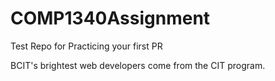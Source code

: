 # COMP1340Assignment
Test Repo for Practicing your first PR

BCIT's brightest web developers come from the CIT program. 
